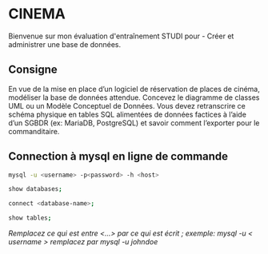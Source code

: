 # CINEMA

Bienvenue sur mon évaluation d'entraînement STUDI pour - Créer et administrer une base de données.

## Consigne

En vue de la mise en place d’un logiciel de réservation de places de cinéma, modéliser la base de données attendue. Concevez le diagramme de classes UML ou un Modèle Conceptuel de Données. Vous devez retranscrire ce schéma physique en tables SQL alimentées de données factices à l’aide d’un SGBDR (ex: MariaDB, PostgreSQL) et savoir comment l’exporter pour le commanditaire.

## Connection à mysql en ligne de commande

```bash
mysql -u <username> -p<password> -h <host>
```
```bash
show databases;
```
```bash
connect <database-name>;
```
```bash
show tables;
```  
*Remplacez ce qui est entre <...> par ce qui est écrit ; exemple: mysql -u < username > remplacez par mysql -u johndoe*

